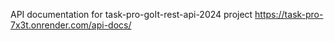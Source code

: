 API documentation for task-pro-goIt-rest-api-2024 project
https://task-pro-7x3t.onrender.com/api-docs/
